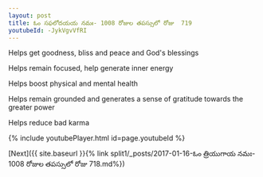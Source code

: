 ```yaml
---
layout: post
title: ఓం సఫలోదయయ నమః- 1008 రోజుల తపస్సులో రోజు  719
youtubeId: -JykVgvVfRI
---
```

 
 
Helps get goodness, bliss and peace and God's blessings
 
Helps remain focused, help generate inner energy 
 
Helps boost physical and mental health 
 
Helps remain grounded and generates a sense of gratitude towards the greater power 
 
Helps reduce bad karma
 
 
 
 


{% include youtubePlayer.html id=page.youtubeId %}
 
[Next]({{ site.baseurl }}{% link  split1/_posts/2017-01-16-ఓం త్రియుగాయ నమః- 1008 రోజుల తపస్సులో రోజు  718.md%})
 
